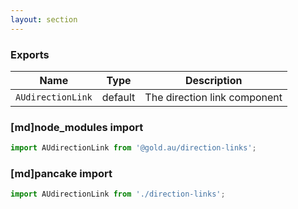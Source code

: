 ```yaml
---
layout: section
---
```


### Exports

| Name       | Type    | Description
|------------|---------|-----------------------------------------------------------------------------
| `AUdirectionLink` | default | The direction link component

### [md]node_modules import

```jsx
import AUdirectionLink from '@gold.au/direction-links';
```

### [md]pancake import

```jsx
import AUdirectionLink from './direction-links';
```
